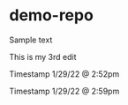 # demo-repo

Sample text



This is my 3rd edit


Timestamp 1/29/22 @ 2:52pm


Timestamp 1/29/22 @ 2:59pm
